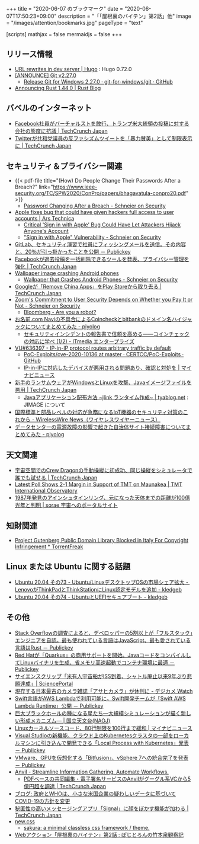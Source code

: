 +++
title = "2020-06-07 のブックマーク"
date =  "2020-06-07T17:50:23+09:00"
description = "「「屋根裏のバイテン」第2話」他"
image = "/images/attention/bookmarks.jpg"
pageType = "text"

[scripts]
  mathjax = false
  mermaidjs = false
+++

## リリース情報

- [URL rewrites in dev server | Hugo](https://gohugo.io/news/0.72.0-relnotes/) : Hugo 0.72.0
- [[ANNOUNCE] Git v2.27.0](https://lore.kernel.org/git/xmqqzh9mu4my.fsf@gitster.c.googlers.com/T/)
    - [Release Git for Windows 2.27.0 · git-for-windows/git · GitHub](https://github.com/git-for-windows/git/releases/tag/v2.27.0.windows.1)
- [Announcing Rust 1.44.0 | Rust Blog](https://blog.rust-lang.org/2020/06/04/Rust-1.44.0.html)

## バベルのインターネット

- [Facebook社員がバーチャルストを敢行、トランプ米大統領の投稿に対する会社の態度に抗議  |  TechCrunch Japan](https://techcrunch.com/2020/06/01/facebook-employees-stage-virtual-walkout-in-protest-of-companys-stance-on-trump-posts/)
- [Twitterが共和党議員の反ファシズムツイートを「暴力賛美」として制限表示に  |  TechCrunch Japan](https://techcrunch.com/2020/06/01/twitter-matt-gaetz-antifa-tweet/)

## セキュリティ＆プライバシー関連

- {{< pdf-file title="(How) Do People Change Their Passwords After a Breach?" link="https://www.ieee-security.org/TC/SPW2020/ConPro/papers/bhagavatula-conpro20.pdf" >}}
    - [Password Changing After a Breach - Schneier on Security](https://www.schneier.com/blog/archives/2020/06/password_changi.html)
- [Apple fixes bug that could have given hackers full access to user accounts | Ars Technica](https://arstechnica.com/information-technology/2020/06/apple-fixes-bug-that-could-have-given-hackers-unauthorized-to-user-accounts/)
    - [Critical 'Sign in with Apple' Bug Could Have Let Attackers Hijack Anyone's Account](https://thehackernews.com/2020/05/sign-in-with-apple-hacking.html)
    - ["Sign in with Apple" Vulnerability - Schneier on Security](https://www.schneier.com/blog/archives/2020/06/sign_in_with_ap.html)
- [GitLab、セキュリティ演習で社員にフィッシングメールを送信。その内容と、20％が引っ掛かったことを公開 － Publickey](https://www.publickey1.jp/blog/20/gitlab20.html)
- [Facebookが過去投稿を一括削除できるツールを発表、プライバシー管理を強化  |  TechCrunch Japan](https://techcrunch.com/2020/06/02/how-to-delete-old-facebook-posts-manage-activity/)
- [Wallpaper image crashing Android phones](https://techxplore.com/news/2020-06-wallpaper-image-android.html)
    - [Wallpaper that Crashes Android Phones - Schneier on Security](https://www.schneier.com/blog/archives/2020/06/wallpaper_that_.html)
- [Googleが「Remove China Apps」をPlay Storeから取り去る  |  TechCrunch Japan](https://techcrunch.com/2020/06/02/remove-china-apps-google-play-store/)
- [Zoom's Commitment to User Security Depends on Whether you Pay It or Not - Schneier on Security](https://www.schneier.com/blog/archives/2020/06/zooms_commitmen.html)
    - [Bloomberg - Are you a robot?](https://www.bloomberg.com/tosv2.html?vid=&uuid=3dcb6db0-a6cd-11ea-8a9d-3587c366f127&url=L3RlY2hub2xvZ3k=)
- [お名前.com Naviの不具合によるCoincheckとbitbankのドメイン名ハイジャックについてまとめてみた - piyolog](https://piyolog.hatenadiary.jp/entry/2020/06/04/170423)
    - [セキュリティインシデントの報告書で信頼を高める——コインチェックの対応に学べ (1/2) - ITmedia エンタープライズ](https://www.itmedia.co.jp/enterprise/articles/2006/09/news045.html)
- [VU#636397 - IP-in-IP protocol routes arbitrary traffic by default](https://kb.cert.org/vuls/id/636397)
    - [PoC-Exploits/cve-2020-10136 at master · CERTCC/PoC-Exploits · GitHub](https://github.com/CERTCC/PoC-Exploits/tree/master/cve-2020-10136)
    - [IP-in-IPに対応したデバイスが悪用される問題あり、確認と対処を | マイナビニュース](https://news.mynavi.jp/article/20200604-1047869/)
- [新手のランサムウェアがWindowsとLinuxを攻撃、Javaイメージファイルを悪用  |  TechCrunch Japan](https://techcrunch.com/2020/06/04/tycoon-java-ransomware/)
    - [Javaアプリケーション配布方法 ~jlink ランタイム作成~ | tyablog.net](https://tyablog.net/2020/04/11/java-packages-with-jlink/) : JIMAGE について
- [国際標準と部品レベルの対応が急務になるIoT機器のセキュリティ対策のこれから - WirelessWire News（ワイヤレスワイヤーニュース）](https://wirelesswire.jp/2020/06/75720/)
- [データセンターの電源故障の影響で起きた自治体サイト接続障害についてまとめてみた - piyolog](https://piyolog.hatenadiary.jp/entry/2020/06/07/125835)

## 天文関連

- [宇宙空間でのCrew Dragonの手動操縦に初成功、同じ操縦をシミュレータで誰でも試せる  |  TechCrunch Japan](https://techcrunch.com/2020/05/30/nasa-astronauts-successfully-pilot-spacexs-crew-dragon-spacecraft-manually-for-the-first-time/)
- [Latest Poll Shows 2-1 Margin in Support of TMT on Maunakea | TMT International Observatory](https://www.tmt.org/news/466)
- [1987年発見のアインシュタインリング、元になった天体までの距離が100億光年と判明 | sorae 宇宙へのポータルサイト](https://sorae.info/astronomy/20200602-einstein-ring.html)

## 知財関連

- [Project Gutenberg Public Domain Library Blocked in Italy For Copyright Infringement * TorrentFreak](https://torrentfreak.com/project-gutenberg-public-domain-library-blocked-in-italy-for-copyright-infringement-200603/)

## Linux または Ubuntu に関する話題

- [Ubuntu 20.04 その73 - Ubuntu/LinuxデスクトップOSの市場シェア拡大・LenovoがThinkPadとThinkStationにLinux認定モデルを追加 - kledgeb](https://kledgeb.blogspot.com/2020/06/ubuntu-2004-73-ubuntulinuxoslenovothink.html)
- [Ubuntu 20.04 その74 - UbuntuとUEFIセキュアブート - kledgeb](https://kledgeb.blogspot.com/2020/06/ubuntu-2004-74-ubuntuuefi.html)

## その他

- [Stack Overflowの調査によると、デベロッパーの5割以上が「フルスタック」エンジニアを自認。最も使われている言語はJavaScript、最も愛されている言語はRust － Publickey](https://www.publickey1.jp/blog/20/stack_overflow5javascriptrust.html)
- [Red Hatが「Quarkus」の商用サポートを開始。JavaコードをコンパイルしてLinuxバイナリを生成、省メモリ高速起動でコンテナ環境に最適 － Publickey](https://www.publickey1.jp/blog/20/red_hatquarkusjavalinux.html)
- [サイエンスクリップ「米有人宇宙船がISS到着、シャトル廃止以来9年ぶり悲願達成」| SciencePortal](https://scienceportal.jst.go.jp/clip/20200601_01.html)
- [現存する日本最古のカメラ雑誌「アサヒカメラ」が休刊に - デジカメ Watch](https://dc.watch.impress.co.jp/docs/news/1256/119/index.html)
- [Swift言語がAWS Lambdaで利用可能に。Swift開発チームが「Swift AWS Lambda Runtime」公開 － Publickey](https://www.publickey1.jp/blog/20/swiftaws_lambdaswiftswift_aws_lambda_runtime.html)
- [巨大ブラックホールの種になる星たち―大規模シミュレーションが描く新しい形成メカニズム― | 国立天文台(NAOJ)](https://www.nao.ac.jp/news/science/2020/20200602-cfca.html)
- [Linuxカーネルソースコード、80行制限を100行まで緩和 | マイナビニュース](https://news.mynavi.jp/article/20200602-1047066/)
- [Visual Studioの新機能、クラウド上のKubernetesクラスタの一部をローカルマシンに引き込んで開発できる「Local Process with Kubernetes」発表 － Publickey](https://www.publickey1.jp/blog/20/visual_studiokuberneteslocal_process_with_kubernetes.html)
- [VMware、GPUを仮想化する「Bitfusion」、vSphere 7への統合完了を発表 － Publickey](https://www.publickey1.jp/blog/20/vmwaregpubitfusionvsphere_7.html)
- [Anvil - Streamline Information Gathering. Automate Workflows.](https://www.useanvil.com/)
    - [PDFベースの共同編集・電子署名サービスのAnvilがグーグル系VCから5億円超を調達  |  TechCrunch Japan](https://techcrunch.com/2020/06/03/paperwork-automation-platform-anvil-raises-5-million-from-googles-gradient-ventures/)
- [ブログ: 政府とWHOは、小さな米国企業の疑わしいデータに基づいてCOVID-19の方針を変更](https://okuranagaimo.blogspot.com/2020/06/whocovid-19.html)
- [秘匿性の高いメッセージングアプリ「Signal」に顔をぼかす機能が加わる  |  TechCrunch Japan](https://techcrunch.com/2020/06/04/signal-now-has-built-in-face-blurring-for-photos/)
- [new.css](https://newcss.net/)
    - [sakura: a minimal classless css framework / theme.](https://oxal.org/projects/sakura/)
- [Webアクション「屋根裏のバイテン」第2話 : ぽじとろんの竹本泉観察記](https://positron.exblog.jp/31219434/)
